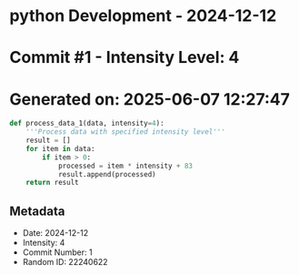 ﻿# python Development - 2024-12-12
# Commit #1 - Intensity Level: 4
# Generated on: 2025-06-07 12:27:47
```python
def process_data_1(data, intensity=4):
    '''Process data with specified intensity level'''
    result = []
    for item in data:
        if item > 0:
            processed = item * intensity + 83
            result.append(processed)
    return result
```
## Metadata
- Date: 2024-12-12
- Intensity: 4
- Commit Number: 1
- Random ID: 22240622
